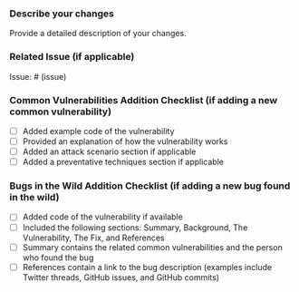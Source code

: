 ### Describe your changes
Provide a detailed description of your changes.

### Related Issue (if applicable)
Issue: # (issue)

### Common Vulnerabilities Addition Checklist (if adding a new common vulnerability)
- [ ] Added example code of the vulnerability
- [ ] Provided an explanation of how the vulnerability works
- [ ] Added an attack scenario section if applicable
- [ ] Added a preventative techniques section if applicable

### Bugs in the Wild Addition Checklist (if adding a new bug found in the wild)
- [ ] Added code of the vulnerability if available
- [ ] Included the following sections: Summary, Background, The Vulnerability, The Fix, and References
- [ ] Summary contains the related common vulnerabilities and the person who found the bug
- [ ] References contain a link to the bug description (examples include Twitter threads, GitHub issues, and GitHub commits)
